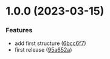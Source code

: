 # 1.0.0 (2023-03-15)


### Features

* add first structure ([6bcc6f7](https://github.com/thibaultserti/bootstrap-golang/commit/6bcc6f777d0028b4e0e2ee1024273da11f3a42d0))
* first release ([95a652a](https://github.com/thibaultserti/bootstrap-golang/commit/95a652a409ee899ee12007956a43e5f3e94b576a))
